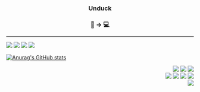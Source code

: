 <div align = "center">
 
 ### Unduck
 ### 🏒 → 💻
</div>
 
 ***
 
<div align = "left">
  <a href="mailto: unducklee@gmail.com"><img src="https://img.shields.io/badge/Gmail-EA4335?style=flat-square&logo=Gmail&logoColor=white"/></a>
  <a href= "https://www.eliteprospects.com/player/310297/hyun-seok-lee"><img src="https://img.shields.io/badge/nike-111111?style=flat-   square&logo=nike&logoColor=white"/></a>
<img src="https://img.shields.io/badge/Notion-000000?style=flat-   square&logo=Notion&logoColor=white"/>
<a href= "https://github.com/leeunduck"><img src="https://img.shields.io/badge/GitHub-181717?style=flat-   square&logo=GitHub&logoColor=white"/></a>

  [![Anurag's GitHub stats](https://github-readme-stats.vercel.app/api?username=leeunduck)](https://github.com/leeunduck/github-readme-stats)
</div>

<div align = "right"> 
  <img src="https://img.shields.io/badge/HTML5-E34F26?style=flat-square&logo=HTML5&logoColor=white"/> 
  <img src="https://img.shields.io/badge/CSS3-1572B6?style=flat-square&logo=CSS3&logoColor=white"/>
  <img src="https://img.shields.io/badge/JavaScript-F7DF1E?style=flat-square&logo=JavaScript&logoColor=white"/>
  </br>
  <img src="https://img.shields.io/badge/React-61DAFB?style=flat-square&logo=React&logoColor=white"/>
  <img src="https://img.shields.io/badge/Next.js-000000?style=flat-square&logo=Next.js&logoColor=white"/>
  <img src="https://img.shields.io/badge/Typescript-3178C6?style=flat-square&logo=Typescript&logoColor=white"/>
  <img src="https://img.shields.io/badge/Git-F05032?style=flat-square&logo=Git&logoColor=white"/>
</div>

<img align="right" src="https://github-readme-stats.vercel.app/api/top-langs/?username=leeunduck&theme=dracula&exclude_repo=clone-web-scrapper,clone-zoom&hide=Procfile&layout=compact&langs_count=10"/>


